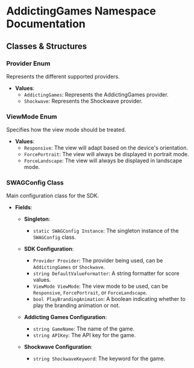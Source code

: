 # AddictingGames Namespace Documentation

## Classes & Structures

### Provider Enum

Represents the different supported providers.

- **Values**:
  - `AddictingGames`: Represents the AddictingGames provider.
  - `Shockwave`: Represents the Shockwave provider.

### ViewMode Enum

Specifies how the view mode should be treated.

- **Values**:
  - `Responsive`: The view will adapt based on the device's orientation.
  - `ForcePortrait`: The view will always be displayed in portrait mode.
  - `ForceLandscape`: The view will always be displayed in landscape mode.

### SWAGConfig Class

Main configuration class for the SDK.

- **Fields**:

  - **Singleton**:
    - `static SWAGConfig Instance`: The singleton instance of the `SWAGConfig` class.

  - **SDK Configuration**:
    - `Provider Provider`: The provider being used, can be `AddictingGames` or `Shockwave`.
    - `string DefaultValueFormatter`: A string formatter for score values. 
    - `ViewMode ViewMode`: The view mode to be used, can be `Responsive`, `ForcePortrait`, or `ForceLandscape`.
    - `bool PlayBrandingAnimation`: A boolean indicating whether to play the branding animation or not.

  - **Addicting Games Configuration**:
    - `string GameName`: The name of the game.
    - `string APIKey`: The API key for the game.

  - **Shockwave Configuration**:
    - `string ShockwaveKeyword`: The keyword for the game.
